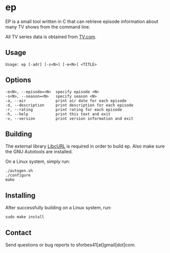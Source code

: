 ep
==
EP is a small tool written in C that can retrieve episode information about many TV shows from the command line.

All TV series data is obtained from [TV.com](http://www.tv.com/).

Usage
-----
    Usage: ep [-adr] [-s<N>] [-e<N>] <TITLE>

Options
-------
    -e<N>, --episode=<N>  specify episode <N>
    -s<N>, --season=<N>   specify season <N>
    -a, --air             print air date for each episode
    -d, --description     print description for each episode
    -r, --rating          print rating for each episode
    -h, --help            print this text and exit
    -v, --version         print version information and exit

Building
--------
The external library [LibcURL](http://curl.haxx.se/download.html/) is required
in order to build ep. Also make sure the GNU Autotools are installed.

On a Linux system, simply run:

    ./autogen.sh
    ./configure
    make

Installing
----------
After successfully building on a Linux system, run:

    sudo make install

Contact
-------
Send questions or bug reports to sforbes41[at]gmail[dot]com.

